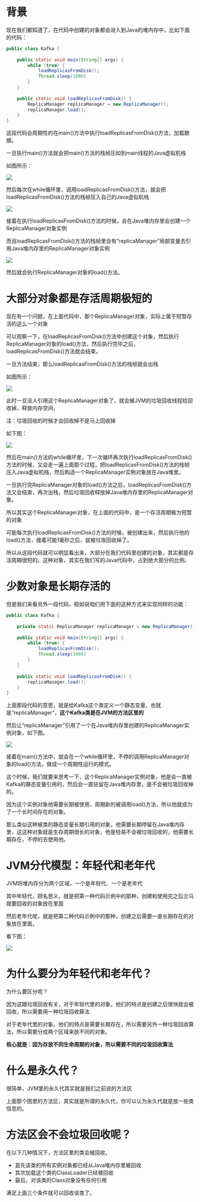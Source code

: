 # 背景

现在我们都知道了，在代码中创建的对象都会进入到Java的堆内存中，比如下面的代码：

```java
public class Kafka {
  
    public static void main(String[] args) {
        while (true) {
            loadReplicasFromDisk();
            Thread.sleep(1000)
        }
    }
    
    public static void loadReplicasFromDisk() {
        ReplicaManager replicaManager = new ReplicaManager();
        replicaManager.load();
    }
}
```

这段代码会周期性的在main()方法中执行loadReplicasFromDisk()方法，加载数据。

一旦执行main()方法就会把main()方法的栈帧压如到main线程的Java虚拟机栈

如图所示：

![](./images/33-JVM分代模型背景(1).jpg)

然后每次在while循环里，调用loadReplicasFromDisk()方法，就会把loadReplicasFromDisk()方法的栈帧压入自己的Java虚拟机栈

![](./images/34-JVM分代模型背景(2).jpg)

接着在执行loadReplicasFromDisk()方法的时候，会在Java堆内存里会创建一个ReplicaManager对象实例

而且loadReplicasFromDisk()方法的栈帧里会有“replicaManager”局部变量去引用Java堆内存里的ReplicaManager对象实例

![](./images/35-JVM分代模型背景(3).jpg)

然后就会执行ReplicaManager对象的load()方法。



# 大部分对象都是存活周期极短的

现在有一个问题，在上面代码中，那个ReplicaManager对象，实际上属于短暂存活的这么一个对象

可以观察一下，在loadReplicasFromDisk()方法中创建这个对象，然后执行ReplicaManager对象的load()方法，然后执行完毕之后，loadReplicasFromDisk()方法就会结束。

一旦方法结束，那么loadReplicasFromDisk()方法的栈帧就会出栈

如图所示：

![](./images/36-多数对象存活时间短暂(1).jpg)

此时一旦没人引用这个ReplicaManager对象了，就会被JVM的垃圾回收线程给回收掉，释放内存空间，

注：垃圾回收的时候才会回收掉不是马上回收掉

如下图：

![](./images/37-多数对象存活时间短暂(2).jpg)

然后在main()方法的while循环里，下一次循环再次执行loadReplicasFromDisk()方法的时候，又会走一遍上面那个过程，把loadReplicasFromDisk()方法的栈帧压入Java虚拟机栈，然后构造一个ReplicaManager实例对象放在Java堆里。

一旦执行完ReplicaManager对象的load()方法之后，loadReplicasFromDisk()方法又会结束，再次出栈，然后垃圾回收释放掉Java堆内存里的ReplicaManager对象。

所以其实这个ReplicaManager对象，在上面的代码中，是一个存活周期极为短暂的对象

可能每次执行loadReplicasFromDisk()方法的时候，被创建出来，然后执行他的load()方法，接着可能1毫秒之后，就被垃圾回收掉了。

所以从这段代码就可以明显看出来，大部分在我们代码里创建的对象，其实都是存活周期很短的。这种对象，其实在我们写的Java代码中，占到绝大部分的比例。



# 少数对象是长期存活的

但是我们来看另外一段代码，假如说咱们用下面的这种方式来实现同样的功能：

```java
public class Kafka {
    
    private static ReplicaManager replicaManager = new ReplicaManager();
  
    public static void main(String[] args) {
        while (true) {
            loadReplicasFromDisk();
            Thread.sleep(1000)
        }
    }
    
    public static void loadReplicasFromDisk() {
        replicaManager.load();
    }
}
```

上面那段代码的意思，就是给Kafka这个类定义一个静态变量，也就是“replicaManager”，**这个Kafka类是在JVM的方法区里的**

然后让“replicaManager”引用了一个在Java堆内存里创建的ReplicaManager实例对象，如下图。

![](./images/38-少数对象存活时间长(1).jpg)

接着在main()方法中，就会在一个while循环里，不停的调用ReplicaManager对象的load()方法，做成一个周期性运行的模式。

这个时候，我们就要来思考一下，这个ReplicaManager实例对象，他是会一直被Kafka的静态变量引用的，然后会一直驻留在Java堆内存里，是不会被垃圾回收掉的。

因为这个实例对象他需要长期被使用，周期新的被调用load()方法，所以他就成为了一个长时间存在的对象。

那么类似这种被类的静态变量长期引用的对象，他需要长期停留在Java堆内存里，这这种对象就是生存周期很长的对象，他是轻易不会被垃圾回收的，他需要长期存在，不停的去使用他。



# JVM分代模型：年轻代和老年代

JVM将堆内存分为两个区域，一个是年轻代、一个是老年代

其中年轻代，顾名思义，就是把第一种代码示例中的那种，创建和使用完之后立马就要回收的对象放在里面

然后老年代呢，就是把第二种代码示例中的那种，创建之后需要一直长期存在的对象放在里面，

看下图：

![](./images/39-Java堆内存模型.jpg)





# 为什么要分为年轻代和老年代？

为什么要区分呢？

因为这跟垃圾回收有关，对于年轻代里的对象，他们的特点是创建之后很快就会被回收，所以需要用一种垃圾回收算法

对于老年代里的对象，他们的特点是需要长期存在，所以需要另外一种垃圾回收算法，所以需要分成两个区域来放不同的对象。

**核心就是：因为存放不同生命周期的对象，所以需要不同的垃圾回收算法**



# 什么是永久代？

很简单，JVM里的永久代其实就是我们之前说的方法区

上面那个图里的方法区，其实就是所谓的永久代，你可以认为永久代就是放一些类信息的。



# 方法区会不会垃圾回收呢？

在以下几种情况下，方法区里的类会被回收。

- 首先该类的所有实例对象都已经从Java堆内存里被回收
- 其次加载这个类的ClassLoader已经被回收
- 最后，对该类的Class对象没有任何引用

满足上面三个条件就可以回收该类了。

